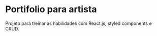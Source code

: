 # Portifolio para artista

Projeto para treinar as habilidades com React.js, styled components e CRUD.
 